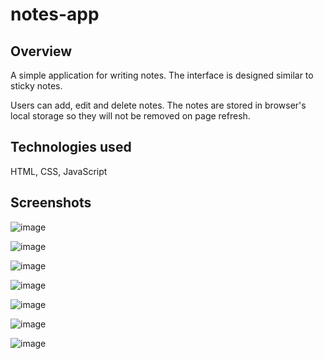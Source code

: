 # notes-app
<h2> Overview </h2>
<p>A simple application for writing notes. The interface is designed similar to sticky notes. </p>
<p>Users can add, edit and delete notes. The notes are stored in browser's local storage so they will not be removed on page refresh.</p>

<h2> Technologies used </h2>
HTML, CSS, JavaScript
  
<h2> Screenshots </h2>

![image](https://user-images.githubusercontent.com/101567902/172842973-b18efe08-571c-45fb-8144-9dd81b7df001.png)

![image](https://user-images.githubusercontent.com/101567902/172842860-8f87377a-c6d0-45d6-86a3-9301dcdebbcc.png)

![image](https://user-images.githubusercontent.com/101567902/172843281-47558ef9-c0df-43b0-aa5f-493a8fe7a3dc.png)

![image](https://user-images.githubusercontent.com/101567902/172843853-e63ccfe5-6185-4442-b086-6e282f514b69.png)

![image](https://user-images.githubusercontent.com/101567902/172843945-0b99a3ea-b30a-442e-970d-da078bf4fab6.png)

![image](https://user-images.githubusercontent.com/101567902/172843473-d8ae2545-a38b-4090-91a9-7c8c4eb3f4ce.png)

![image](https://user-images.githubusercontent.com/101567902/172843565-bad42299-bc71-43c8-9bd9-e9be979e8aa4.png)

  
